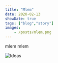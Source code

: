 ```yaml
---
title: "Mlem"
date: 2020-02-13
showDate: true
tags: ["blog","story"]
images:
    - /posts/mlem.png
---
```


mlem mlem

![Ideas](/posts/mlem.png)

